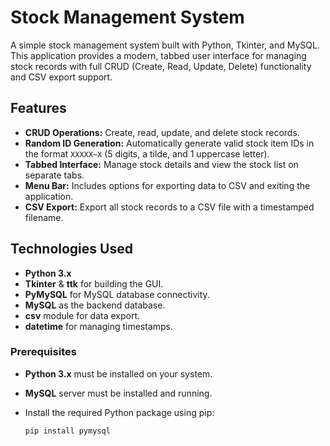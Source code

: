 # Stock Management System

A simple stock management system built with Python, Tkinter, and MySQL. This application provides a modern, tabbed user interface for managing stock records with full CRUD (Create, Read, Update, Delete) functionality and CSV export support.

## Features

- **CRUD Operations:** Create, read, update, and delete stock records.
- **Random ID Generation:** Automatically generate valid stock item IDs in the format `XXXXX~X` (5 digits, a tilde, and 1 uppercase letter).
- **Tabbed Interface:** Manage stock details and view the stock list on separate tabs.
- **Menu Bar:** Includes options for exporting data to CSV and exiting the application.
- **CSV Export:** Export all stock records to a CSV file with a timestamped filename.

## Technologies Used

- **Python 3.x**
- **Tkinter** & **ttk** for building the GUI.
- **PyMySQL** for MySQL database connectivity.
- **MySQL** as the backend database.
- **csv** module for data export.
- **datetime** for managing timestamps.

### Prerequisites

- **Python 3.x** must be installed on your system.
- **MySQL** server must be installed and running.
- Install the required Python package using pip:

  ```bash
  pip install pymysql
